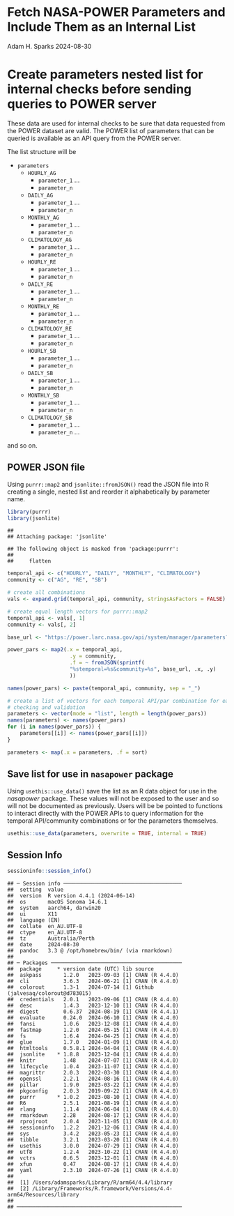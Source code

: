 Fetch NASA-POWER Parameters and Include Them as an Internal List
================
Adam H. Sparks
2024-08-30

# Create parameters nested list for internal checks before sending queries to POWER server

These data are used for internal checks to be sure that data requested
from the POWER dataset are valid. The POWER list of parameters that can
be queried is available as an API query from the POWER server.

The list structure will be

- `parameters`
  - `HOURLY_AG`
    - `parameter_1` …
    - `parameter_n`
  - `DAILY_AG`
    - `parameter_1` …
    - `parameter_n`
  - `MONTHLY_AG`
    - `parameter_1` …
    - `parameter_n`
  - `CLIMATOLOGY_AG`
    - `parameter_1` …
    - `parameter_n`
  - `HOURLY_RE`
    - `parameter_1` …
    - `parameter_n`
  - `DAILY_RE`
    - `parameter_1` …
    - `parameter_n`
  - `MONTHLY_RE`
    - `parameter_1` …
    - `parameter_n`
  - `CLIMATOLOGY_RE`
    - `parameter_1` …
    - `parameter_n`
  - `HOURLY_SB`
    - `parameter_1` …
    - `parameter_n`
  - `DAILY_SB`
    - `parameter_1` …
    - `parameter_n`
  - `MONTHLY_SB`
    - `parameter_1` …
    - `parameter_n`
  - `CLIMATOLOGY_SB`
    - `parameter_1` …
    - `parameter_n` …

and so on.

## POWER JSON file

Using `purrr::map2` and `jsonlite::fromJSON()` read the JSON file into R
creating a single, nested list and reorder it alphabetically by
parameter name.

``` r
library(purrr)
library(jsonlite)
```

    ## 
    ## Attaching package: 'jsonlite'

    ## The following object is masked from 'package:purrr':
    ## 
    ##     flatten

``` r
temporal_api <- c("HOURLY", "DAILY", "MONTHLY", "CLIMATOLOGY")
community <- c("AG", "RE", "SB")

# create all combinations
vals <- expand.grid(temporal_api, community, stringsAsFactors = FALSE)

# create equal length vectors for purrr::map2
temporal_api <- vals[, 1]
community <- vals[, 2]

base_url <- "https://power.larc.nasa.gov/api/system/manager/parameters?"

power_pars <- map2(.x = temporal_api,
                    .y = community,
                    .f = ~ fromJSON(sprintf(
                    "%stemporal=%s&community=%s", base_url, .x, .y)
                    ))

names(power_pars) <- paste(temporal_api, community, sep = "_")

# create a list of vectors for each temporal API/par combination for easier
# checking and validation
parameters <- vector(mode = "list", length = length(power_pars))
names(parameters) <- names(power_pars)
for (i in names(power_pars)) {
    parameters[[i]] <- names(power_pars[[i]])
}

parameters <- map(.x = parameters, .f = sort)
```

## Save list for use in `nasapower` package

Using `usethis::use_data()` save the list as an R data object for use in
the *nasapower* package. These values will not be exposed to the user
and so will not be documented as previously. Users will be be pointed to
functions to interact directly with the POWER APIs to query information
for the temporal API/community combinations or for the parameters
themselves.

``` r
usethis::use_data(parameters, overwrite = TRUE, internal = TRUE)
```

## Session Info

``` r
sessioninfo::session_info()
```

    ## ─ Session info ──────────────────────────────────────
    ##  setting  value
    ##  version  R version 4.4.1 (2024-06-14)
    ##  os       macOS Sonoma 14.6.1
    ##  system   aarch64, darwin20
    ##  ui       X11
    ##  language (EN)
    ##  collate  en_AU.UTF-8
    ##  ctype    en_AU.UTF-8
    ##  tz       Australia/Perth
    ##  date     2024-08-30
    ##  pandoc   3.3 @ /opt/homebrew/bin/ (via rmarkdown)
    ## 
    ## ─ Packages ──────────────────────────────────────────
    ##  package     * version date (UTC) lib source
    ##  askpass       1.2.0   2023-09-03 [1] CRAN (R 4.4.0)
    ##  cli           3.6.3   2024-06-21 [1] CRAN (R 4.4.0)
    ##  colorout      1.3-1   2024-07-14 [1] Github (jalvesaq/colorout@d783015)
    ##  credentials   2.0.1   2023-09-06 [1] CRAN (R 4.4.0)
    ##  desc          1.4.3   2023-12-10 [1] CRAN (R 4.4.0)
    ##  digest        0.6.37  2024-08-19 [1] CRAN (R 4.4.1)
    ##  evaluate      0.24.0  2024-06-10 [1] CRAN (R 4.4.0)
    ##  fansi         1.0.6   2023-12-08 [1] CRAN (R 4.4.0)
    ##  fastmap       1.2.0   2024-05-15 [1] CRAN (R 4.4.0)
    ##  fs            1.6.4   2024-04-25 [1] CRAN (R 4.4.0)
    ##  glue          1.7.0   2024-01-09 [1] CRAN (R 4.4.0)
    ##  htmltools     0.5.8.1 2024-04-04 [1] CRAN (R 4.4.0)
    ##  jsonlite    * 1.8.8   2023-12-04 [1] CRAN (R 4.4.0)
    ##  knitr         1.48    2024-07-07 [1] CRAN (R 4.4.0)
    ##  lifecycle     1.0.4   2023-11-07 [1] CRAN (R 4.4.0)
    ##  magrittr      2.0.3   2022-03-30 [1] CRAN (R 4.4.0)
    ##  openssl       2.2.1   2024-08-16 [1] CRAN (R 4.4.0)
    ##  pillar        1.9.0   2023-03-22 [1] CRAN (R 4.4.0)
    ##  pkgconfig     2.0.3   2019-09-22 [1] CRAN (R 4.4.0)
    ##  purrr       * 1.0.2   2023-08-10 [1] CRAN (R 4.4.0)
    ##  R6            2.5.1   2021-08-19 [1] CRAN (R 4.4.0)
    ##  rlang         1.1.4   2024-06-04 [1] CRAN (R 4.4.0)
    ##  rmarkdown     2.28    2024-08-17 [1] CRAN (R 4.4.0)
    ##  rprojroot     2.0.4   2023-11-05 [1] CRAN (R 4.4.0)
    ##  sessioninfo   1.2.2   2021-12-06 [1] CRAN (R 4.4.0)
    ##  sys           3.4.2   2023-05-23 [1] CRAN (R 4.4.0)
    ##  tibble        3.2.1   2023-03-20 [1] CRAN (R 4.4.0)
    ##  usethis       3.0.0   2024-07-29 [1] CRAN (R 4.4.0)
    ##  utf8          1.2.4   2023-10-22 [1] CRAN (R 4.4.0)
    ##  vctrs         0.6.5   2023-12-01 [1] CRAN (R 4.4.0)
    ##  xfun          0.47    2024-08-17 [1] CRAN (R 4.4.0)
    ##  yaml          2.3.10  2024-07-26 [1] CRAN (R 4.4.0)
    ## 
    ##  [1] /Users/adamsparks/Library/R/arm64/4.4/library
    ##  [2] /Library/Frameworks/R.framework/Versions/4.4-arm64/Resources/library
    ## 
    ## ─────────────────────────────────────────────────────
